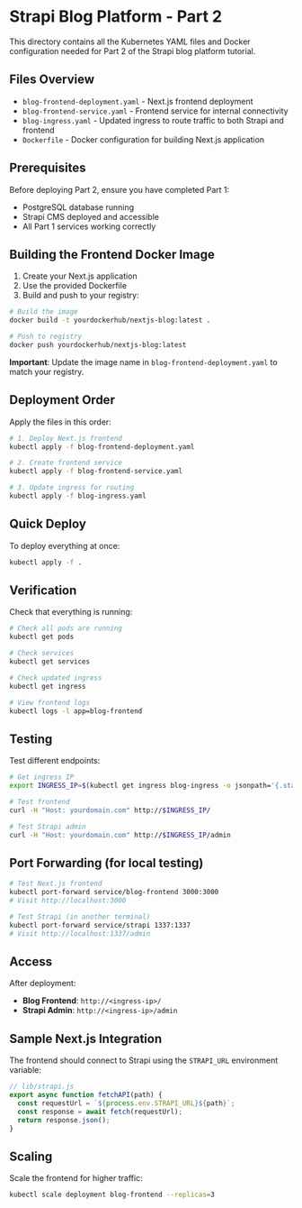 # Strapi Blog Platform - Part 2

This directory contains all the Kubernetes YAML files and Docker configuration needed for Part 2 of the Strapi blog platform tutorial.

## Files Overview

- `blog-frontend-deployment.yaml` - Next.js frontend deployment
- `blog-frontend-service.yaml` - Frontend service for internal connectivity
- `blog-ingress.yaml` - Updated ingress to route traffic to both Strapi and frontend
- `Dockerfile` - Docker configuration for building Next.js application

## Prerequisites

Before deploying Part 2, ensure you have completed Part 1:
- PostgreSQL database running
- Strapi CMS deployed and accessible
- All Part 1 services working correctly

## Building the Frontend Docker Image

1. Create your Next.js application
2. Use the provided Dockerfile
3. Build and push to your registry:

```bash
# Build the image
docker build -t yourdockerhub/nextjs-blog:latest .

# Push to registry
docker push yourdockerhub/nextjs-blog:latest
```

**Important**: Update the image name in `blog-frontend-deployment.yaml` to match your registry.

## Deployment Order

Apply the files in this order:

```bash
# 1. Deploy Next.js frontend
kubectl apply -f blog-frontend-deployment.yaml

# 2. Create frontend service
kubectl apply -f blog-frontend-service.yaml

# 3. Update ingress for routing
kubectl apply -f blog-ingress.yaml
```

## Quick Deploy

To deploy everything at once:

```bash
kubectl apply -f .
```

## Verification

Check that everything is running:

```bash
# Check all pods are running
kubectl get pods

# Check services
kubectl get services

# Check updated ingress
kubectl get ingress

# View frontend logs
kubectl logs -l app=blog-frontend
```

## Testing

Test different endpoints:

```bash
# Get ingress IP
export INGRESS_IP=$(kubectl get ingress blog-ingress -o jsonpath='{.status.loadBalancer.ingress[0].ip}')

# Test frontend
curl -H "Host: yourdomain.com" http://$INGRESS_IP/

# Test Strapi admin
curl -H "Host: yourdomain.com" http://$INGRESS_IP/admin

```

## Port Forwarding (for local testing)

```bash
# Test Next.js frontend
kubectl port-forward service/blog-frontend 3000:3000
# Visit http://localhost:3000

# Test Strapi (in another terminal)
kubectl port-forward service/strapi 1337:1337
# Visit http://localhost:1337/admin
```

## Access

After deployment:
- **Blog Frontend**: `http://<ingress-ip>/`
- **Strapi Admin**: `http://<ingress-ip>/admin`

## Sample Next.js Integration

The frontend should connect to Strapi using the `STRAPI_URL` environment variable:

```javascript
// lib/strapi.js
export async function fetchAPI(path) {
  const requestUrl = `${process.env.STRAPI_URL}${path}`;
  const response = await fetch(requestUrl);
  return response.json();
}
```

## Scaling

Scale the frontend for higher traffic:

```bash
kubectl scale deployment blog-frontend --replicas=3
```
